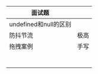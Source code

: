 | 面试题                |      |
| --------------------- | ---- |
| undefined和null的区别 |      |
| 防抖节流              | 极高 |
| 拖拽案例              | 手写 |
|                       |      |
|                       |      |
|                       |      |
|                       |      |
|                       |      |
|                       |      |
|                       |      |

